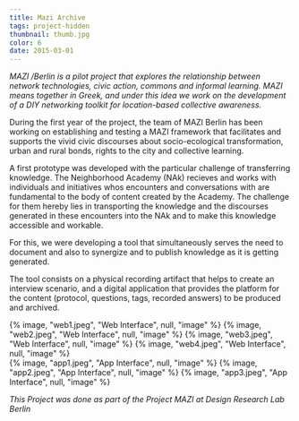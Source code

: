 ```yaml
---
title: Mazi Archive
tags: project-hidden
thumbnail: thumb.jpg
color: 6
date: 2015-03-01
---
```


*MAZI /Berlin is a pilot project that explores the relationship between network technologies, civic action, commons and informal learning. MAZI means together in Greek, and under this idea we work on the development of a DIY networking toolkit for location-based collective awareness.*

<span class="more"></span>

During the first year of the project, the team of MAZI Berlin has been working on establishing and testing a MAZI framework that facilitates and supports the vivid civic discourses about socio-ecological transformation, urban and rural bonds, rights to the city and collective learning. 

A first prototype was developed with the particular challenge of transferring knowledge. The Neighborhood Academy (NAk) recieves and works with individuals and initiatives whos encounters and conversations with are fundamental to the body of content created by the Academy. The challenge for them hereby lies in transporting the knowledge and the discourses generated in these encounters into the NAk and to make this knowledge accessible and workable.

For this, we were developing a tool that simultaneously serves the need to document and also to synergize and to publish knowledge as it is getting generated.

The tool consists on a physical recording artifact that helps to create an interview scenario, and a digital application that provides the platform for the content (protocol, questions, tags, recorded answers) to be produced and archived.

<div class="gallery">
  {% image, "web1.jpeg", "Web Interface", null, "image" %}
  {% image, "web2.jpeg", "Web Interface", null, "image" %}
  {% image, "web3.jpeg", "Web Interface", null, "image" %}
  {% image, "web4.jpeg", "Web Interface", null, "image" %}
</div>

<div class="gallery">
  {% image, "app1.jpeg", "App Interface", null, "image" %}
  {% image, "app2.jpeg", "App Interface", null, "image" %}
  {% image, "app3.jpeg", "App Interface", null, "image" %}
</div>

*This Project was done as part of the Project MAZI at Design Research Lab Berlin*